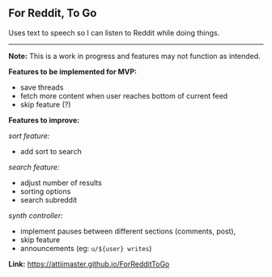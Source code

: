 ## For Reddit, To Go

Uses text to speech so I can listen to Reddit while doing things.

-------

**Note:** This is a work in progress and features may not function as intended. 


**Features to be implemented for MVP:** 
 - save threads
 - fetch more content when user reaches bottom of current feed
 - skip feature (?)


**Features to improve:**

*sort feature:*
 - add sort to search

*search feature:* 
 - adjust number of results 
 - sorting options
 - search subreddit

*synth controller:*
 - implement pauses between different sections (comments, post),
 - skip feature
 - announcements (eg: `u/${user} writes`)


**Link:** https://attiimaster.github.io/ForRedditToGo
